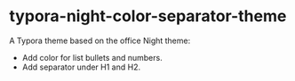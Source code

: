 # typora-night-color-separator-theme

A Typora theme based on the office Night theme:
- Add color for list bullets and numbers.
- Add separator under H1 and H2.
